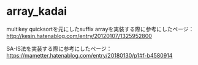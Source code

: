 # array_kadai

multikey quicksortを元にしたsuffix arrayを実装する際に参考にしたページ：http://kesin.hatenablog.com/entry/20120107/1325952800 

SA-IS法を実装する際に参考にしたページ：https://mametter.hatenablog.com/entry/20180130/p1#f-b4580914
